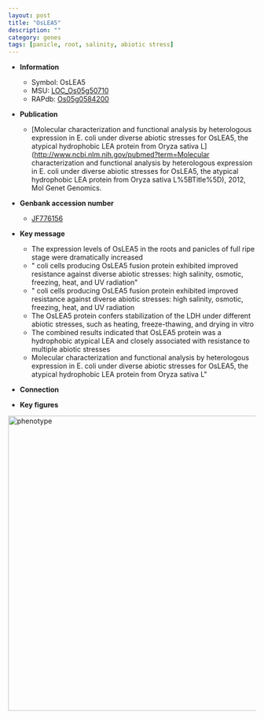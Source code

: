 ```yaml
---
layout: post
title: "OsLEA5"
description: ""
category: genes
tags: [panicle, root, salinity, abiotic stress]
---
```


* **Information**  
    + Symbol: OsLEA5  
    + MSU: [LOC_Os05g50710](http://rice.plantbiology.msu.edu/cgi-bin/ORF_infopage.cgi?orf=LOC_Os05g50710)  
    + RAPdb: [Os05g0584200](http://rapdb.dna.affrc.go.jp/viewer/gbrowse_details/irgsp1?name=Os05g0584200)  

* **Publication**  
    + [Molecular characterization and functional analysis by heterologous expression in E. coli under diverse abiotic stresses for OsLEA5, the atypical hydrophobic LEA protein from Oryza sativa L](http://www.ncbi.nlm.nih.gov/pubmed?term=Molecular characterization and functional analysis by heterologous expression in E. coli under diverse abiotic stresses for OsLEA5, the atypical hydrophobic LEA protein from Oryza sativa L%5BTitle%5D), 2012, Mol Genet Genomics.

* **Genbank accession number**  
    + [JF776156](http://www.ncbi.nlm.nih.gov/nuccore/JF776156)

* **Key message**  
    + The expression levels of OsLEA5 in the roots and panicles of full ripe stage were dramatically increased
    + " coli cells producing OsLEA5 fusion protein exhibited improved resistance against diverse abiotic stresses: high salinity, osmotic, freezing, heat, and UV radiation"
    + " coli cells producing OsLEA5 fusion protein exhibited improved resistance against diverse abiotic stresses: high salinity, osmotic, freezing, heat, and UV radiation
    + The OsLEA5 protein confers stabilization of the LDH under different abiotic stresses, such as heating, freeze-thawing, and drying in vitro
    + The combined results indicated that OsLEA5 protein was a hydrophobic atypical LEA and closely associated with resistance to multiple abiotic stresses
    + Molecular characterization and functional analysis by heterologous expression in E. coli under diverse abiotic stresses for OsLEA5, the atypical hydrophobic LEA protein from Oryza sativa L"

* **Connection**  

* **Key figures**  
<img src="http://ricencode.github.io/images/OsLEA5.pheno.png" alt="phenotype"  style="width: 600px;"/>



